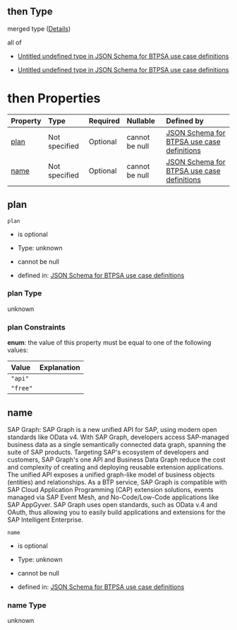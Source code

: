 ## then Type

merged type ([Details](btpsa-usecase-properties-services-items-allof-1-then-allof-111-then.md))

all of

*   [Untitled undefined type in JSON Schema for BTPSA use case definitions](btpsa-usecase-properties-services-items-allof-1-then-allof-111-then-allof-0.md "check type definition")

*   [Untitled undefined type in JSON Schema for BTPSA use case definitions](btpsa-usecase-properties-services-items-allof-1-then-allof-111-then-allof-1.md "check type definition")

# then Properties

| Property      | Type          | Required | Nullable       | Defined by                                                                                                                                                                                                              |
| :------------ | :------------ | :------- | :------------- | :---------------------------------------------------------------------------------------------------------------------------------------------------------------------------------------------------------------------- |
| [plan](#plan) | Not specified | Optional | cannot be null | [JSON Schema for BTPSA use case definitions](btpsa-usecase-properties-services-items-allof-1-then-allof-111-then-properties-plan.md "undefined#/properties/services/items/allOf/1/then/allOf/111/then/properties/plan") |
| [name](#name) | Not specified | Optional | cannot be null | [JSON Schema for BTPSA use case definitions](btpsa-usecase-properties-services-items-allof-1-then-allof-111-then-properties-name.md "undefined#/properties/services/items/allOf/1/then/allOf/111/then/properties/name") |

## plan



`plan`

*   is optional

*   Type: unknown

*   cannot be null

*   defined in: [JSON Schema for BTPSA use case definitions](btpsa-usecase-properties-services-items-allof-1-then-allof-111-then-properties-plan.md "undefined#/properties/services/items/allOf/1/then/allOf/111/then/properties/plan")

### plan Type

unknown

### plan Constraints

**enum**: the value of this property must be equal to one of the following values:

| Value    | Explanation |
| :------- | :---------- |
| `"api"`  |             |
| `"free"` |             |

## name

SAP Graph: SAP Graph is a new unified API for SAP, using modern open standards like OData v4. With SAP Graph, developers access SAP-managed business data as a single semantically connected data graph, spanning the suite of SAP products. Targeting SAP's ecosystem of developers and customers, SAP Graph's one API and Business Data Graph reduce the cost and complexity of creating and deploying reusable extension applications. The unified API exposes a unified graph-like model of business objects (entities) and relationships. As a BTP service, SAP Graph is compatible with SAP Cloud Application Programming (CAP) extension solutions, events managed via SAP Event Mesh, and No-Code/Low-Code applications like SAP AppGyver. SAP Graph uses open standards, such as OData v.4 and OAuth, thus allowing you to easily build applications and extensions for the SAP Intelligent Enterprise.

`name`

*   is optional

*   Type: unknown

*   cannot be null

*   defined in: [JSON Schema for BTPSA use case definitions](btpsa-usecase-properties-services-items-allof-1-then-allof-111-then-properties-name.md "undefined#/properties/services/items/allOf/1/then/allOf/111/then/properties/name")

### name Type

unknown
